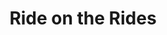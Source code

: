 ---
pid: MX49
title: Ride on the Rides
location_transcription: Malcolm X Park
zipcode: '19143'
outside_phl: 
neighborhood: University City
age: '45'
age_range: 40-49
instagram: 
image_file_name: MX_49.jpg
proposal_transcription: Ride on park Rides
topic: Unknown
topic_summary: '0'
type: Interactive,Park
keywords_other: 
credit: Shawne
image_labels: 
twitter: 
facebook: 
permalink: "/monuments/mx49/"
layout: item-page
---